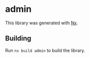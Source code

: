 # admin

This library was generated with [Nx](https://nx.dev).

## Building

Run `nx build admin` to build the library.
